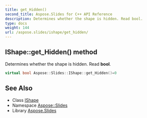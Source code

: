 ```yaml
---
title: get_Hidden()
second_title: Aspose.Slides for C++ API Reference
description: Determines whether the shape is hidden. Read bool.
type: docs
weight: 144
url: /aspose.slides/ishape/get_hidden/
---
```

## IShape::get_Hidden() method


Determines whether the shape is hidden. Read **bool**.

```cpp
virtual bool Aspose::Slides::IShape::get_Hidden()=0
```

## See Also

* Class [IShape](../)
* Namespace [Aspose::Slides](../../)
* Library [Aspose.Slides](../../../)